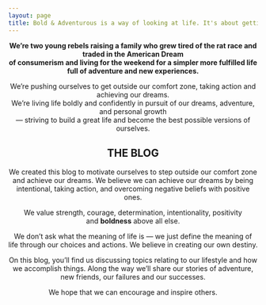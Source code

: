 ```yaml
---
layout: page
title: Bold & Adventurous is a way of looking at life. It's about getting outside our comfort zone, taking action and achieving our dreams.
---
```



<p style="text-align: center;">
  <strong>We&#8217;re two young rebels raising a family who grew tired of the rat race and traded in the American Dream<br /> </strong><strong>of </strong><b>consumerism and living for the weekend for a simpler more fulfilled life full of adventure and new experiences.</b>
</p>

<p style="text-align: center;">
  We&#8217;re pushing ourselves to get outside our comfort zone, taking action and achieving our dreams.<br /> We&#8217;re living life boldly and confidently in pursuit of our dreams, adventure, and personal growth<br /> &#8212; striving to build a great life and become the best possible versions of ourselves.
</p>

<h2 style="text-align: center;">
  THE BLOG
</h2>

<p style="text-align: center;">
  We created this blog to motivate ourselves to step outside our comfort zone and achieve our dreams. We believe we can achieve our dreams by being intentional, taking action, and overcoming negative beliefs with positive ones.
</p>

<p style="text-align: center;">
  We value strength, courage, determination, intentionality, positivity and <strong>boldness</strong> above all else.
</p>

<p style="text-align: center;">
  We don&#8217;t ask what the meaning of life is &#8212; we just define the meaning of life through our choices and actions. We believe in creating our own destiny.
</p>

<p style="text-align: center;">
  On this blog, you&#8217;ll find us discussing topics relating to our lifestyle and how we accomplish things. Along the way we&#8217;ll share our stories of adventure, new friends, our failures and our successes.
</p>

<p style="text-align: center;">
  We hope that we can encourage and inspire others.
</p>




